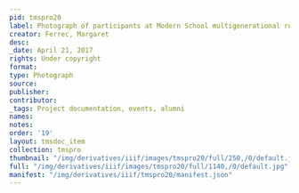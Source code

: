 ```yaml
---
pid: tmspro20
label: Photograph of participants at Modern School multigenerational reunion
creator: Ferrec, Margaret
desc:
_date: April 21, 2017
rights: Under copyright
format:
type: Photograph
source:
publisher:
contributor:
_tags: Project documentation, events, alumni
names:
notes:
order: '19'
layout: tmsdoc_item
collection: tmspro
thumbnail: "/img/derivatives/iiif/images/tmspro20/full/250,/0/default.jpg"
full: "/img/derivatives/iiif/images/tmspro20/full/1140,/0/default.jpg"
manifest: "/img/derivatives/iiif/tmspro20/manifest.json"
---
```


